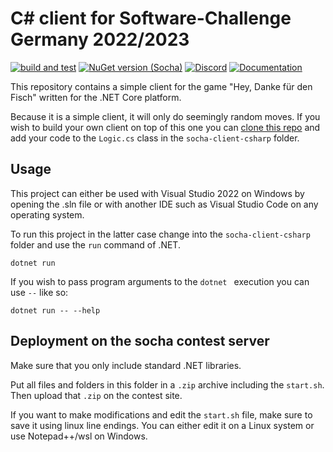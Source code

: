 # C# client for Software-Challenge Germany 2022/2023

[![build and test](https://github.com/jnccd/socha-client-csharp/actions/workflows/build-and-test.yml/badge.svg)](https://github.com/jnccd/socha-client-csharp/actions/workflows/build-and-test.yml)
[![NuGet version (Socha)](https://img.shields.io/nuget/v/socha?style=flat-square)](https://www.nuget.org/packages/socha/)
[![Discord](https://img.shields.io/discord/233577109363097601?color=blue&label=Discord)](https://discord.gg/ARZamDptG5)
[![Documentation](https://img.shields.io/badge/Software--Challenge%20-Documentation-%234299e1)](https://docs.software-challenge.de/)

This repository contains a simple client for the game "Hey, Danke für den Fisch" written for the .NET Core platform.

Because it is a simple client, it will only do seemingly random moves. If you wish to build your own client on top of this one you can [clone this repo](https://docs.github.com/en/repositories/creating-and-managing-repositories/cloning-a-repository) and add your code to the `Logic.cs` class in the `socha-client-csharp` folder.

## Usage

This project can either be used with Visual Studio 2022 on Windows by opening the .sln file or with another IDE such as Visual Studio Code on any operating system.

To run this project in the latter case change into the `socha-client-csharp` folder and use the `run` command of .NET.

```dotnet run```

If you wish to pass program arguments to the `dotnet ` execution you can use `--` like so:

```dotnet run -- --help```

## Deployment on the socha contest server

Make sure that you only include standard .NET libraries.

Put all files and folders in this folder in a `.zip` archive including the `start.sh`.
Then upload that `.zip` on the contest site.

If you want to make modifications and edit the `start.sh` file, make sure to save it using linux line endings.
You can either edit it on a Linux system or use Notepad++/wsl on Windows.